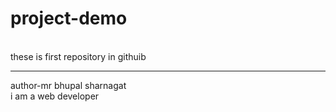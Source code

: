 # project-demo
<br>
these is  first repository in githuib
<hr>
 author-mr bhupal sharnagat
 <br>
 i am a web developer

